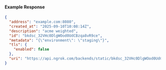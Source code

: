 <!-- Code generated for API Clients. DO NOT EDIT. -->

#### Example Response

```json
{
  "address": "example.com:8080",
  "created_at": "2025-09-10T10:08:14Z",
  "description": "acme weighted",
  "id": "bkdsc_32VHc0DlgWOod0UdCBzqa8vR9ce",
  "metadata": "{\"environment\": \"staging\"}",
  "tls": {
    "enabled": false
  },
  "uri": "https://api.ngrok.com/backends/static/bkdsc_32VHc0DlgWOod0UdCBzqa8vR9ce"
}
```
